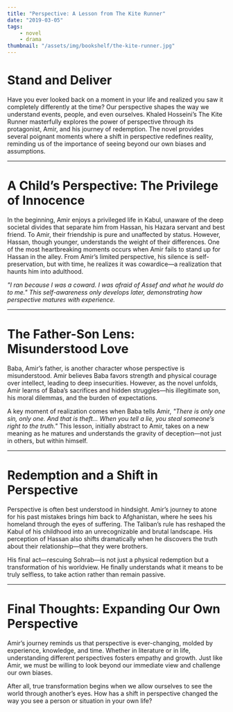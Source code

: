 ```yaml
---
title: "Perspective: A Lesson from The Kite Runner"
date: "2019-03-05"
tags:
    - novel
    - drama
thumbnail: "/assets/img/bookshelf/the-kite-runner.jpg"
---
```


# Stand and Deliver

Have you ever looked back on a moment in your life and realized you saw it completely differently at the time? Our perspective shapes the way we understand events, people, and even ourselves. Khaled Hosseini’s The Kite Runner masterfully explores the power of perspective through its protagonist, Amir, and his journey of redemption. The novel provides several poignant moments where a shift in perspective redefines reality, reminding us of the importance of seeing beyond our own biases and assumptions.

---

# A Child’s Perspective: The Privilege of Innocence

In the beginning, Amir enjoys a privileged life in Kabul, unaware of the deep societal divides that separate him from Hassan, his Hazara servant and best friend. To Amir, their friendship is pure and unaffected by status. However, Hassan, though younger, understands the weight of their differences. One of the most heartbreaking moments occurs when Amir fails to stand up for Hassan in the alley. From Amir’s limited perspective, his silence is self-preservation, but with time, he realizes it was cowardice—a realization that haunts him into adulthood.

*"I ran because I was a coward. I was afraid of Assef and what he would do to me." This self-awareness only develops later, demonstrating how perspective matures with experience.*

---

# The Father-Son Lens: Misunderstood Love

Baba, Amir’s father, is another character whose perspective is misunderstood. Amir believes Baba favors strength and physical courage over intellect, leading to deep insecurities. However, as the novel unfolds, Amir learns of Baba’s sacrifices and hidden struggles—his illegitimate son, his moral dilemmas, and the burden of expectations.

A key moment of realization comes when Baba tells Amir, *"There is only one sin, only one. And that is theft… When you tell a lie, you steal someone’s right to the truth."* This lesson, initially abstract to Amir, takes on a new meaning as he matures and understands the gravity of deception—not just in others, but within himself.

---

# Redemption and a Shift in Perspective

Perspective is often best understood in hindsight. Amir’s journey to atone for his past mistakes brings him back to Afghanistan, where he sees his homeland through the eyes of suffering. The Taliban’s rule has reshaped the Kabul of his childhood into an unrecognizable and brutal landscape. His perception of Hassan also shifts dramatically when he discovers the truth about their relationship—that they were brothers.

His final act—rescuing Sohrab—is not just a physical redemption but a transformation of his worldview. He finally understands what it means to be truly selfless, to take action rather than remain passive.

---

# Final Thoughts: Expanding Our Own Perspective
Amir’s journey reminds us that perspective is ever-changing, molded by experience, knowledge, and time. Whether in literature or in life, understanding different perspectives fosters empathy and growth. Just like Amir, we must be willing to look beyond our immediate view and challenge our own biases.

After all, true transformation begins when we allow ourselves to see the world through another’s eyes. How has a shift in perspective changed the way you see a person or situation in your own life?